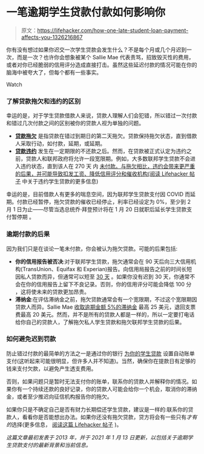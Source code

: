 # 一笔逾期学生贷款付款如何影响你

> 原文：<https://lifehacker.com/how-one-late-student-loan-payment-affects-you-1326216867>

你有没有想过如果你迟交一次学生贷款会发生什么？不是每个月或几个月迟到一次，而是一次？也许你会想象被某个 Sallie Mae 代表责骂，招致毁灭性的费用，或者对你已经脆弱的信用评分造成直接打击。虽然这些延迟付款的情况可能在你的脑海中被夸大了，但每个都有一些事实。

Watch

### **了解贷款拖欠和违约的区别**

幸运的是，对于学生贷款借款人来说，贷款人理解人们会犯错，所以错过一次付款和错过几次付款之间的区别被你的贷款人视为单独的问题。

*   [**贷款拖欠**](https://www.investopedia.com/terms/d/delinquent.asp) 是指贷款在错过到期日的第二天拖欠。贷款保持拖欠状态，直到借款人采取行动，如付款，延期，或延期。
*   [**贷款违约**](https://www.investopedia.com/terms/d/default2.asp) 发生在一定期限的不还款之后。然而，在贷款被正式认定为违约之前，贷款人和联邦政府将允许一段宽限期。例如，大多数联邦学生贷款不会进入违约状态，直到该人在 270 天 内 [未付款。与拖欠相比，违约会带来更严重的后果，并可能导致扣发工资、降低信用评分和催收机构(阅读 Lifehacker 帖子](https://www.studentloanborrowerassistance.org/collections/consequences-of-default-federal/) 中关于违约学生贷款的更多信息)

幸运的是，目前借款人有更多的喘息空间，因为联邦学生贷款支付因 COVID 而延期。付款已经暂停，拖欠贷款的催收已经停止，利率已经设定为 0%，至少到 2 月 1 日为止——尽管当选总统乔·拜登预计将在 1 月 20 日就职后延长学生贷款支付暂停期 。

### **逾期付款的后果**

因为我们只是在谈论一笔未付款，你会被认为拖欠贷款。可能的后果包括:

*   **你的信用报告被否决**:对于联邦学生贷款，拖欠通常会在 90 天后向三大信用机构(TransUnion、Equifax 和 Experian)报告。向信用局报告之前的时间长短因私人贷款而异，但通常可以短至 [30 天](https://www.credible.com/blog/refinance-student-loans/i-missed-a-student-loan-payment-should-i-be-concerned/#late-private-student-loan-payments) 。如果你没有迟到 30 天，你通常不会在你的信用报告上留下不良记录。否则，你的信用评分可能会降低 100 分 ，这将使未来的贷款更加昂贵。
*   **滞纳金**:在评估滞纳金之前，拖欠贷款通常会有一个宽限期，不过这个宽限期因贷款人而异。Sallie Mae [收取逾期金额 5%的滞纳金](https://www.bankrate.com/loans/student-loans/reviews/sallie-mae/) 最高 25 美元，退回支票费最高 20 美元。然而，并不是所有的贷款人都是一样的，所以一定要打电话给你自己的贷款人，了解拖欠私人学生贷款和拖欠联邦学生贷款的后果。

### **如何避免迟到罚款**

防止错过付款的最简单的方法之一是通过你的银行 [为你的学生贷款](http://blog.readyforzero.com/how-to-schedule-a-sallie-mae-payment/) 设置自动账单支付(这听起来可能很明显，但许多人并不知道)。当然，确保你在提款日有足够的钱来支付欠款，以避免产生透支费用。

否则，如果问题只是暂时无法支付你的账单，联系你的贷款人并解释你的情况。如果你有一个持续还款的良好记录，你的贷款人可能会给你一个机会，取消你的滞纳金，或者至少推迟向征信机构报告你的拖欠。

如果你只是不确定自己是否有财力长期偿还学生贷款，建议是一样的:联系你的贷款人，看看你是否能想出办法。如果你还没有拖欠贷款，贷方将会有一些只有*才有的*选择(更多信息， [阅读这篇 Lifehacker 帖子](https://twocents.lifehacker.com/what-to-do-if-you-default-on-your-student-loans-1828946224) )。

*这篇文章最初发表于 2013 年，并于 2021 年 1 月 13 日更新，以包括关于逾期学生贷款支付的最新背景和当前信息。*